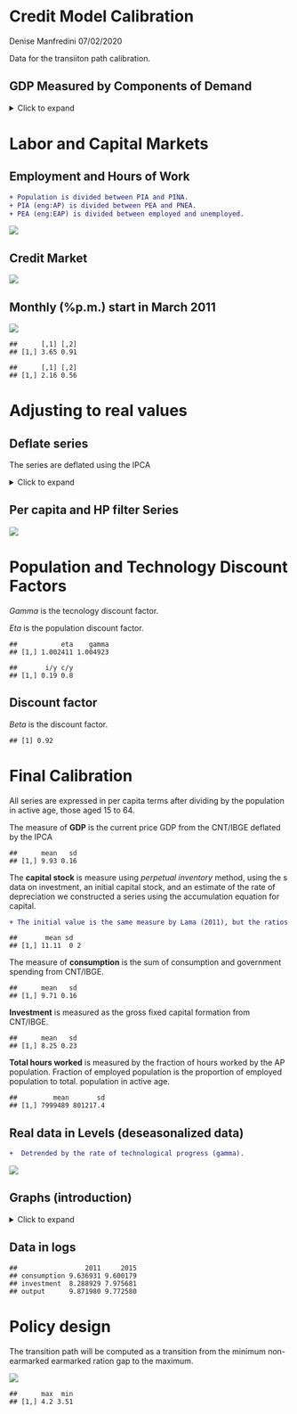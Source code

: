 Credit Model Calibration
================
Denise Manfredini
07/02/2020

Data for the transiiton path calibration.

## GDP Measured by Components of Demand

<details>

<summary>Click to
expand</summary>

![](credit_model_calibration_files/figure-gfm/unnamed-chunk-1-1.png)<!-- -->

</details>

# Labor and Capital Markets

## Employment and Hours of Work

``` diff
+ Population is divided between PIA and PINA.
+ PIA (eng:AP) is divided between PEA and PNEA.
+ PEA (eng:EAP) is divided between employed and unemployed.
```

![](credit_model_calibration_files/figure-gfm/unnamed-chunk-2-1.png)<!-- -->

## Credit Market

![](credit_model_calibration_files/figure-gfm/unnamed-chunk-4-1.png)<!-- -->

## Monthly (%p.m.) start in March 2011

![](credit_model_calibration_files/figure-gfm/unnamed-chunk-6-1.png)<!-- -->

    ##      [,1] [,2]
    ## [1,] 3.65 0.91

    ##      [,1] [,2]
    ## [1,] 2.16 0.56

# Adjusting to real values

## Deflate series

The series are deflated using the IPCA

<details>

<summary>Click to
expand</summary>

![](credit_model_calibration_files/figure-gfm/unnamed-chunk-8-1.png)<!-- -->

</details>

## Per capita and HP filter Series

![](credit_model_calibration_files/figure-gfm/unnamed-chunk-12-1.png)<!-- -->

# Population and Technology Discount Factors

*Gamma* is the tecnology discount factor.

*Eta* is the population discount factor.

    ##           eta    gamma
    ## [1,] 1.002411 1.004923

    ##       i/y c/y
    ## [1,] 0.19 0.8

## Discount factor

*Beta* is the discount factor.

    ## [1] 0.92

# Final Calibration

All series are expressed in per capita terms after dividing by the
population in active age, those aged 15 to 64.

The measure of **GDP** is the current price GDP from the CNT/IBGE
deflated by the IPCA

    ##      mean   sd
    ## [1,] 9.93 0.16

The **capital stock** is measure using *perpetual inventory* method,
using the s data on investment, an initial capital stock, and an
estimate of the rate of depreciation we constructed a series using the
accumulation equation for
capital.

``` diff
+ The initial value is the same measure by Lama (2011), but the ratios are VERY different.
```

    ##       mean sd  
    ## [1,] 11.11  0 2

The measure of **consumption** is the sum of consumption and government
spending from CNT/IBGE.

    ##      mean   sd
    ## [1,] 9.71 0.16

**Investment** is measured as the gross fixed capital formation from
CNT/IBGE.

    ##      mean   sd
    ## [1,] 8.25 0.23

**Total hours worked** is measured by the fraction of hours worked by
the AP population. Fraction of employed population is the proportion of
employed population to total. population in active age.

    ##         mean       sd
    ## [1,] 7999489 801217.4

## Real data in Levels (deseasonalized data)

``` diff
+  Detrended by the rate of technological progress (gamma).
```

![](credit_model_calibration_files/figure-gfm/unnamed-chunk-22-1.png)<!-- -->

## Graphs (introduction)

<details>

<summary>Click to
    expand</summary>

    ## Saving 7 x 5 in image

    ## Don't know how to automatically pick scale for object of type ts. Defaulting to continuous.

    ## Saving 7 x 5 in image

    ## Don't know how to automatically pick scale for object of type ts. Defaulting to continuous.

    ## Saving 7 x 5 in image

    ## Don't know how to automatically pick scale for object of type ts. Defaulting to continuous.
    ## Don't know how to automatically pick scale for object of type ts. Defaulting to continuous.
    ## Don't know how to automatically pick scale for object of type ts. Defaulting to continuous.
    ## Don't know how to automatically pick scale for object of type ts. Defaulting to continuous.

![](credit_model_calibration_files/figure-gfm/warning==FALSE-1.png)<!-- -->

    ## Saving 7 x 5 in image

    ## Don't know how to automatically pick scale for object of type ts. Defaulting to continuous.
    ## Don't know how to automatically pick scale for object of type ts. Defaulting to continuous.
    ## Don't know how to automatically pick scale for object of type ts. Defaulting to continuous.

![](credit_model_calibration_files/figure-gfm/unnamed-chunk-24-1.png)<!-- -->

    ## Time Series:
    ## Start = 2008 
    ## End = 2016 
    ## Frequency = 1 
    ##      round(households/total * 100, 1) round(firms/total * 100, 1)
    ## 2008                             36.1                        63.9
    ## 2009                             33.9                        66.1
    ## 2010                             33.5                        66.5
    ## 2011                             36.0                        64.0
    ## 2012                             38.9                        61.1
    ## 2013                             41.2                        58.8
    ## 2014                             43.5                        56.5
    ## 2015                             44.7                        55.3
    ## 2016                             46.9                        53.1
    ##      round(rural/firms * 100, 1) round(realestate/firms * 100, 1)
    ## 2008                        12.8                              3.1
    ## 2009                        10.7                              4.1
    ## 2010                         9.1                              4.8
    ## 2011                         8.9                              6.0
    ## 2012                         8.5                              7.2
    ## 2013                         9.0                              7.5
    ## 2014                         9.9                              8.1
    ## 2015                         8.9                              8.3
    ## 2016                         9.3                              8.7
    ##      round(BNDES/firms * 100, 1) round(other/firms * 100, 1)
    ## 2008                        70.2                        13.9
    ## 2009                        73.3                        11.9
    ## 2010                        76.6                         9.5
    ## 2011                        77.4                         7.7
    ## 2012                        77.2                         7.1
    ## 2013                        74.6                         8.9
    ## 2014                        73.2                         8.8
    ## 2015                        73.0                         9.8
    ## 2016                        71.0                        11.1

</details>

## Data in logs

    ##                 2011     2015
    ## consumption 9.636931 9.600179
    ## investment  8.288929 7.975681
    ## output      9.871980 9.772580

# Policy design

The transition path will be computed as a transition from the minimum
non-earmarked earmarked ration gap to the
maximum.

![](credit_model_calibration_files/figure-gfm/unnamed-chunk-28-1.png)<!-- -->

    ##      max  min
    ## [1,] 4.2 3.51
